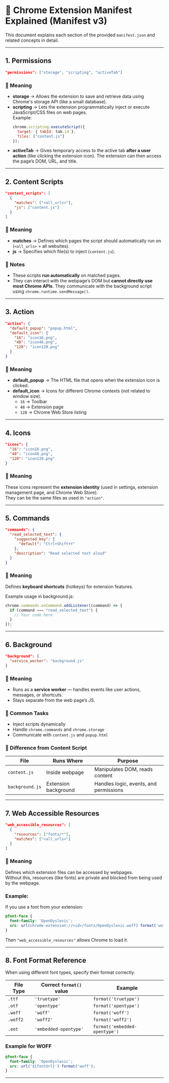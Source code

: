 # 🧩 Chrome Extension Manifest Explained (Manifest v3)

This document explains each section of the provided `manifest.json` and related concepts in detail.

---

## 1. **Permissions**
```json
"permissions": ["storage", "scripting", "activeTab"]
```

### 🔹 Meaning
- **storage** → Allows the extension to save and retrieve data using Chrome's storage API (like a small database).  
- **scripting** → Lets the extension programmatically inject or execute JavaScript/CSS files on web pages.  
  Example:
  ```js
  chrome.scripting.executeScript({
    target: { tabId: tab.id },
    files: ["content.js"]
  });
  ```
- **activeTab** → Gives temporary access to the active tab **after a user action** (like clicking the extension icon). The extension can then access the page’s DOM, URL, and title.

---

## 2. **Content Scripts**
```json
"content_scripts": [
  {
    "matches": ["<all_urls>"],
    "js": ["content.js"]
  }
]
```

### 🔹 Meaning
- **matches** → Defines which pages the script should automatically run on (`<all_urls>` = all websites).
- **js** → Specifies which file(s) to inject (`content.js`).

### 🔹 Notes
- These scripts **run automatically** on matched pages.
- They can interact with the webpage’s DOM but **cannot directly use most Chrome APIs**. They communicate with the background script using `chrome.runtime.sendMessage()`.

---

## 3. **Action**
```json
"action": {
  "default_popup": "popup.html",
  "default_icon": {
    "16": "icon16.png",
    "48": "icon48.png",
    "128": "icon128.png"
  }
}
```

### 🔹 Meaning
- **default_popup** → The HTML file that opens when the extension icon is clicked.
- **default_icon** → Icons for different Chrome contexts (not related to window size).  
  - `16` → Toolbar  
  - `48` → Extension page  
  - `128` → Chrome Web Store listing

---

## 4. **Icons**
```json
"icons": {
  "16": "icon16.png",
  "48": "icon48.png",
  "128": "icon128.png"
}
```

### 🔹 Meaning
These icons represent the **extension identity** (used in settings, extension management page, and Chrome Web Store).  
They can be the same files as used in `"action"`.

---

## 5. **Commands**
```json
"commands": {
  "read_selected_text": {
    "suggested_key": {
      "default": "Ctrl+Shift+Y"
    },
    "description": "Read selected text aloud"
  }
}
```

### 🔹 Meaning
Defines **keyboard shortcuts** (hotkeys) for extension features.

Example usage in background.js:
```js
chrome.commands.onCommand.addListener((command) => {
  if (command === "read_selected_text") {
    // Your code here
  }
});
```

---

## 6. **Background**
```json
"background": {
  "service_worker": "background.js"
}
```

### 🔹 Meaning
- Runs as a **service worker** — handles events like user actions, messages, or shortcuts.  
- Stays separate from the web page’s JS.

### 🔹 Common Tasks
- Inject scripts dynamically
- Handle `chrome.commands` and `chrome.storage`
- Communicate with `content.js` and `popup.html`

### 🔹 Difference from Content Script
| File | Runs Where | Purpose |
|------|-------------|----------|
| `content.js` | Inside webpage | Manipulates DOM, reads content |
| `background.js` | Extension background | Handles logic, events, and permissions |

---

## 7. **Web Accessible Resources**
```json
"web_accessible_resources": [
  {
    "resources": ["fonts/*"],
    "matches": ["<all_urls>"]
  }
]
```

### 🔹 Meaning
Defines which extension files can be accessed by webpages.  
Without this, resources (like fonts) are private and blocked from being used by the webpage.

### Example:
If you use a font from your extension:
```css
@font-face {
  font-family: 'OpenDyslexic';
  src: url(chrome-extension://<id>/fonts/OpenDyslexic.woff) format('woff');
}
```

Then `"web_accessible_resources"` allows Chrome to load it.

---

## 8. **Font Format Reference**

When using different font types, specify their format correctly:

| File Type | Correct `format()` value | Example |
|------------|--------------------------|----------|
| `.ttf` | `'truetype'` | `format('truetype')` |
| `.otf` | `'opentype'` | `format('opentype')` |
| `.woff` | `'woff'` | `format('woff')` |
| `.woff2` | `'woff2'` | `format('woff2')` |
| `.eot` | `'embedded-opentype'` | `format('embedded-opentype')` |

### Example for WOFF
```css
@font-face {
  font-family: 'OpenDyslexic';
  src: url('${fontUrl}') format('woff');
}
```

---
